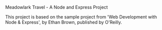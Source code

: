 Meadowlark Travel - A Node and Express Project

This project is based on the sample project from 'Web Development with Node & Express', by Ethan Brown, published by O'Reilly.
